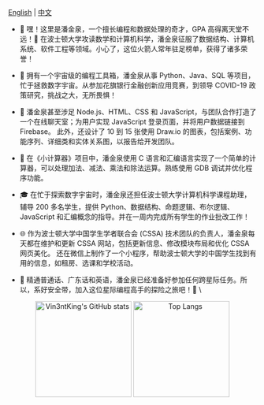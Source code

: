 [English](./README.md) | [中文](./README.zh.md)
- 🚀 嘿！这里是潘金泉，一个擅长编程和数据处理的奇才，GPA 高得离天堂不远！🌟 在波士顿大学攻读数学和计算机科学，潘金泉征服了数据结构、计算机系统、软件工程等领域。小心了，这位火箭人常年驻足榜单，获得了诸多荣誉！

- 🔧 拥有一个宇宙级的编程工具箱，潘金泉从事 Python、Java、SQL 等项目，忙于拯救数字宇宙。从参加花旗银行金融创新应用竞赛，到领导 COVID-19 政策研究，挑战之大，无所畏惧！

- 💬 潘金泉甚至涉足 Node.js、HTML、CSS 和 JavaScript，与团队合作打造了一个在线聊天室；为用户实现 JavaScript 登录页面，并将用户数据链接到 Firebase。
此外，还设计了 10 到 15 张使用 Draw.io 的图表，包括案例、功能序列、详细类和实体关系图，以报告给开发团队。

- 🔢 在《小计算器》项目中，潘金泉使用 C 语言和汇编语言实现了一个简单的计算器，可以处理加法、减法、乘法和除法运算。熟练使用 GDB 调试并优化程序功能。

- 🎓 在忙于探索数字宇宙时，潘金泉还担任波士顿大学计算机科学课程助理，辅导 200 多名学生，提供 Python、数据结构、命题逻辑、布尔逻辑、JavaScript 和汇编概念的指导。并在一周内完成所有学生的作业批改工作！

- 🌐 作为波士顿大学中国学生学者联合会 (CSSA) 技术团队的负责人，潘金泉每天都在维护和更新 CSSA 网站，包括更新信息、修改模块布局和优化 CSSA 网页美化。
还在微信上制作了一个小程序，帮助波士顿大学的中国学生找到有用的信息，如租房、选课和学校活动。

- 💬 精通普通话、广东话和英语，潘金泉已经准备好参加任何跨星际任务。所以，系好安全带，加入这位星际编程高手的探险之旅吧！🌌 \

<p align="center">
  <img src="https://github-readme-stats.vercel.app/api?username=Vin3ntKing&show_icons=true&theme=radical" alt="Vin3ntKing's GitHub stats" height="195">
  <img src="https://github-readme-stats.vercel.app/api/top-langs/?username=Vin3ntKing&layout=compact&theme=radical" alt="Top Langs" height="195">
</p>

